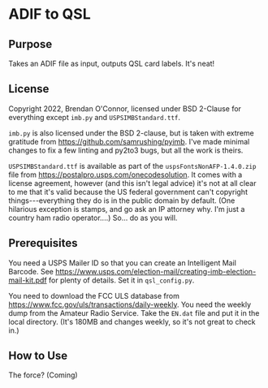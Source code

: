 # ADIF to QSL

## Purpose
Takes an ADIF file as input, outputs QSL card labels. It's neat!

## License
Copyright 2022, Brendan O'Connor, licensed under BSD 2-Clause for everything except `imb.py` and `USPSIMBStandard.ttf`.

`imb.py` is also licensed under the BSD 2-clause, but is taken with extreme gratitude from <https://github.com/samrushing/pyimb>. I've made minimal changes to fix a few linting and py2to3 bugs, but all the work is theirs.

`USPSIMBStandard.ttf` is available as part of the `uspsFontsNonAFP-1.4.0.zip` file from <https://postalpro.usps.com/onecodesolution>. It comes with a license agreement, however (and this isn't legal advice) it's not at all clear to me that it's valid because the US federal government can't copyright things---everything they do is in the public domain by default. (One hilarious exception is stamps, and go ask an IP attorney why. I'm just a country ham radio operator....) So... do as you will.

## Prerequisites

You need a USPS Mailer ID so that you can create an Intelligent Mail Barcode. See <https://www.usps.com/election-mail/creating-imb-election-mail-kit.pdf> for plenty of details. Set it in `qsl_config.py`.

You need to download the FCC ULS database from <https://www.fcc.gov/uls/transactions/daily-weekly>. You need the weekly dump from the Amateur Radio Service. Take the `EN.dat` file and put it in the local directory. (It's 180MB and changes weekly, so it's not great to check in.)

## How to Use

The force? (Coming)